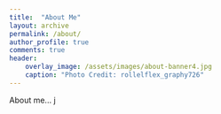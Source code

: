 ```yaml
---
title:  "About Me"
layout: archive
permalink: /about/
author_profile: true
comments: true
header:
    overlay_image: /assets/images/about-banner4.jpg
    caption: "Photo Credit: rollelflex_graphy726"
---
```


About me... j